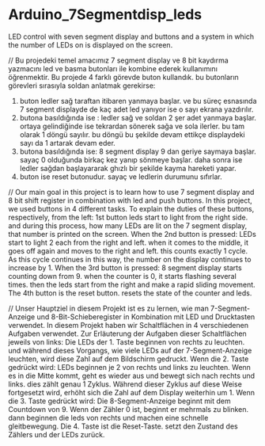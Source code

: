 # Arduino_7Segmentdisp_leds
LED control with seven segment display and buttons and a system in which the number of LEDs on is displayed on the screen.



// Bu projedeki temel amacımız 7 segment display ve 8 bit kaydırma yazmacını led ve basma butonları ile kombine ederek kullanımını öğrenmektir. Bu projede 4 farklı görevde buton kullandık. bu butonların görevleri sırasıyla soldan anlatmak gerekirse:
1. buton ledler sağ taraftan itibaren yanmaya başlar. ve bu süreç esnasında 7 segment displayde de kaç adet led yanıyor ise o sayı ekrana yazdırılır. 
2. butona basıldığında ise :
ledler sağ ve soldan 2 şer adet yanmaya başlar. ortaya gelindiğinde ise tekrardan sönerek sağa ve sola ilerler. bu tam olarak 1 döngü sayılır. bu döngü bu şekilde devam ettikçe displaydeki sayı da 1 artarak devam eder. 
3. butona basıldığında ise: 
8 segment display 9 dan geriye saymaya başlar. sayaç 0 olduğunda birkaç kez yanıp sönmeye başlar. daha sonra ise ledler sağdan başlayararak ghızlı bir şekilde kayma hareketi yapar.
4. buton ise reset butonudur. sayaç ve ledlerin durumunu sıfırlar. 


// Our main goal in this project is to learn how to use 7 segment display and 8 bit shift register in combination with led and push buttons. In this project, we used buttons in 4 different tasks. To explain the duties of these buttons, respectively, from the left:
1st button leds start to light from the right side. and during this process, how many LEDs are lit on the 7 segment display, that number is printed on the screen.
When the 2nd button is pressed:
LEDs start to light 2 each from the right and left. when it comes to the middle, it goes off again and moves to the right and left. this counts exactly 1 cycle. As this cycle continues in this way, the number on the display continues to increase by 1.
When the 3rd button is pressed:
8 segment display starts counting down from 9. when the counter is 0, it starts flashing several times. then the leds start from the right and make a rapid sliding movement.
The 4th button is the reset button. resets the state of the counter and leds.


// Unser Hauptziel in diesem Projekt ist es zu lernen, wie man 7-Segment-Anzeige und 8-Bit-Schieberegister in Kombination mit LED und Drucktasten verwendet. In diesem Projekt haben wir Schaltflächen in 4 verschiedenen Aufgaben verwendet. Zur Erläuterung der Aufgaben dieser Schaltflächen jeweils von links:
Die LEDs der 1. Taste beginnen von rechts zu leuchten. und während dieses Vorgangs, wie viele LEDs auf der 7-Segment-Anzeige leuchten, wird diese Zahl auf dem Bildschirm gedruckt.
Wenn die 2. Taste gedrückt wird:
LEDs beginnen je 2 von rechts und links zu leuchten. Wenn es in die Mitte kommt, geht es wieder aus und bewegt sich nach rechts und links. dies zählt genau 1 Zyklus. Während dieser Zyklus auf diese Weise fortgesetzt wird, erhöht sich die Zahl auf dem Display weiterhin um 1.
Wenn die 3. Taste gedrückt wird:
Die 8-Segment-Anzeige beginnt mit dem Countdown von 9. Wenn der Zähler 0 ist, beginnt er mehrmals zu blinken. dann beginnen die leds von rechts und machen eine schnelle gleitbewegung.
Die 4. Taste ist die Reset-Taste. setzt den Zustand des Zählers und der LEDs zurück.
